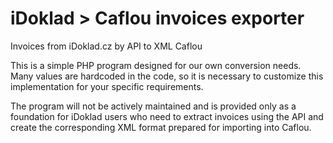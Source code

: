 # iDoklad > Caflou invoices exporter
Invoices from iDoklad.cz by API to XML Caflou

This is a simple PHP program designed for our own conversion needs. Many values are hardcoded in the code, so it is necessary to customize this implementation for your specific requirements.

The program will not be actively maintained and is provided only as a foundation for iDoklad users who need to extract invoices using the API and create the corresponding XML format prepared for importing into Caflou.
